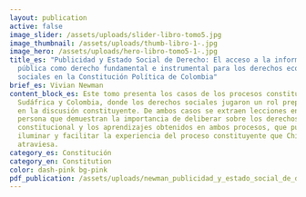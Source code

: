 ```yaml
---
layout: publication
active: false
image_slider: /assets/uploads/slider-libro-tomo5.jpg
image_thumbnail: /assets/uploads/thumb-libro-1-.jpg
image_hero: /assets/uploads/hero-libro-tomo5-1-.jpg
title_es: "Publicidad y Estado Social de Derecho: El acceso a la información
  pública como derecho fundamental e instrumental para los derechos económicos y
  sociales en la Constitución Política de Colombia"
brief_es: Vivian Newman
content_block_es: Este tomo presenta los casos de los procesos constituyentes de
  Sudáfrica y Colombia, donde los derechos sociales jugaron un rol preponderante
  en la discusión constituyente. De ambos casos se extraen lecciones en primera
  persona que demuestran la importancia de deliberar sobre los derechos en sede
  constitucional y los aprendizajes obtenidos en ambos procesos, que pueden
  iluminar y facilitar la experiencia del proceso constituyente que Chile
  atraviesa.
category_es: Constitución
category_en: Constitution
color: dash-pink bg-pink
pdf_publication: /assets/uploads/newman_publicidad_y_estado_social_de_derecho.pdf
---
```

